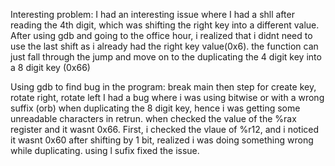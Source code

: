 

Interesting problem:
I had an interesting issue where I had a shll after reading the 4th digit,
which was shifting the right key into a different value. After using gdb and going to the office hour, i realized that i didnt need to use the last shift as i already had the right key value(0x6). the function can just fall through the jump and move on to the duplicating the 4 digit key into a 8 digit key (0x66)

Using gdb to find bug in the program: break main then step for create key, rotate right, rotate left
I had a bug where i was using bitwise or with a wrong suffix (orb) when duplicating the 8 digit key, hence i was getting some unreadable characters in retrun. when checked the value of the %rax register and it wasnt 0x66.
First, i checked the vlaue of %r12, and i noticed it wasnt 0x60 after shifting by 1 bit, realized i was doing something wrong while duplicating. using l sufix fixed the issue.

